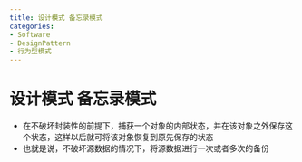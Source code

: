 ```yaml
---
title: 设计模式 备忘录模式
categories:
- Software
- DesignPattern
- 行为型模式
---
```

# 设计模式 备忘录模式

- 在不破坏封装性的前提下，捕获一个对象的内部状态，并在该对象之外保存这个状态，这样以后就可将该对象恢复到原先保存的状态
- 也就是说，不破坏源数据的情况下，将源数据进行一次或者多次的备份